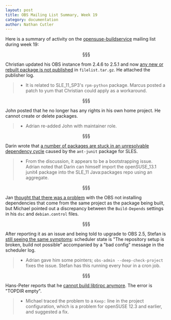 ```yaml
---
layout: post
title: OBS Mailing List Summary, Week 19
category: documentation
author: Nathan Cutler
---
```


Here is a summary of activity on the
[opensuse-buildservice](http://lists.opensuse.org/opensuse-buildservice/)
mailing list during week 19:

<p align="center">§§§</p>

Christian updated his OBS instance from 2.4.6 to 2.5.1 and now <a
href="http://lists.opensuse.org/opensuse-buildservice/2014-05/msg00005.html">any
new or rebuilt package is not published</a> in `filelist.tar.gz`. He
attached the publisher log.
> * It is related to SLE_11_SP3's `rpm-python` package. Marcus posted a
> patch to yum that Christian could apply as a workaround.

<p align="center">§§§</p>

John posted that he no longer has any rights in his own home project. He
cannot create or delete packages.
> * Adrian re-added John with maintainer role.

<p align="center">§§§</p>

Darin wrote that <a
href="http://lists.opensuse.org/opensuse-buildservice/2014-05/msg00013.html">a
number of packages are stuck in an unresolvable dependency cycle</a> caused
by the `ant-junit` package for SLES.
> * From the discussion, it appears to be a bootstrapping issue. Adrian
> noted that Darin can himself import the openSUSE_13.1 junit4 package into
> the SLE_11 Java:packages repo using an aggregate.

<p align="center">§§§</p>

Jan <a
href="http://lists.opensuse.org/opensuse-buildservice/2014-05/msg00018.html">thought
that there was a problem</a> with the OBS not installing dependencies that
come from the same project as the package being built, but Michael pointed
out a discrepancy between the `Build-Depends` settings in his `dsc` and
`debian.control` files.

<p align="center">§§§</p>

After reporting it as an issue and being told to upgrade to OBS 2.5, Stefan
is <a
href="http://lists.opensuse.org/opensuse-buildservice/2014-05/msg00019.html">still
seeing the same symptoms</a>: scheduler state is "The repository setup is
broken, build not possible" accompanied by a "bad config" message in the
scheduler log.
> * Adrian gave him some pointers; `obs-admin --deep-check-project` fixes
> the issue. Stefan has this running every hour in a cron job.

<p align="center">§§§</p>

Hans-Peter reports that he <a
href="http://lists.opensuse.org/opensuse-buildservice/2014-05/msg00026.html">cannot
build libtirpc anymore</a>. The error is "TOPDIR empty".
> * Michael traced the problem to a `Keep:` line in the project
> configuration, which is a problem for openSUSE 12.3 and earlier, and
> suggested a fix.

